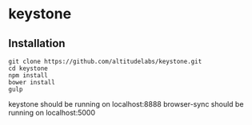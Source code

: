 # keystone

## Installation
```
git clone https://github.com/altitudelabs/keystone.git
cd keystone
npm install
bower install
gulp
```

keystone should be running on localhost:8888
browser-sync should be running on localhost:5000
